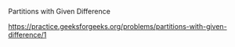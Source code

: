 Partitions with Given Difference

https://practice.geeksforgeeks.org/problems/partitions-with-given-difference/1

